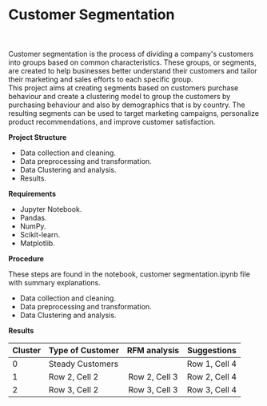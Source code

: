 # **Customer Segmentation**
<br><br>
Customer segmentation is the process of dividing a company's customers into groups based on common characteristics. These groups, or 
segments, are created to help businesses better understand their customers and tailor their marketing and sales efforts to each specific group.
<br>
  This project aims at creating segments based on customers purchase behaviour and create a clustering model to group the customers by purchasing 
behaviour and also by demographics that is by country. The resulting segments can be used to target marketing campaigns, personalize product 
recommendations, and improve customer satisfaction.

**Project Structure** 
* Data collection and cleaning.
* Data preprocessing and transformation.
* Data Clustering and analysis.
* Results.


**Requirements**

* Jupyter Notebook.
* Pandas.
* NumPy.
* Scikit-learn.
* Matplotlib.

**Procedure**

These steps are found in the notebook, customer segmentation.ipynb file with summary explanations.

* Data collection and cleaning.
* Data preprocessing and transformation.
* Data Clustering and analysis.

**Results**

| Cluster | Type of Customer | RFM analysis| Suggestions |
|---|---|:---:|---|
| 0 | Steady Customers  | | Row 1, Cell 4 |
| 1 | Row 2, Cell 2 | Row 2, Cell 3 | Row 2, Cell 4 |
| 2 | Row 3, Cell 2 | Row 3, Cell 3 | Row 3, Cell 4 |
